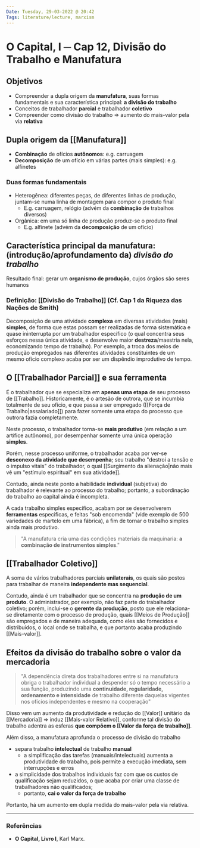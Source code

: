 ```yaml
---
Date: Tuesday, 29-03-2022 @ 20:42
Tags: literature/lecture, marxism
---
```

# O Capital, I ─ Cap 12, Divisão do Trabalho e Manufatura
## Objetivos
- Compreender a dupla origem da **manufatura**, suas formas fundamentais e sua característica principal: **a divisão do trabalho**
- Conceitos de trabalhador **parcial** e trabalhador **coletivo**
- Compreender como divisão do trabalho => aumento do mais-valor pela via **relativa**

## Dupla origem da [[Manufatura]]
- **Combinação** de ofícios **autônomos**: e.g. carruagem
- **Decomposição** de um ofício em várias partes (mais simples): e.g. alfinetes 

### Duas formas fundamentais
- Heterogênea: diferentes peças, de diferentes linhas de produção, juntam-se numa linha de montagem para compor o produto final
	- E.g. carruagem, relógio (advém da **combinação** de trabalhos diversos)
- Orgânica: em uma só linha de produção produz-se o produto final
	- E.g. alfinete (advém da **decomposição** de um ofício)

## Característica principal da manufatura:  (introdução/aprofundamento da) *divisão do trabalho*
Resultado final: gerar um **organismo de produção**, cujos órgãos são seres humanos

### Definição: [[Divisão do Trabalho]] (Cf. Cap 1 da Riqueza das Nações de Smith)
Decomposição de uma atividade **complexa** em diversas atividades (mais) **simples**, de forma que estas possam ser realizadas de forma sistemática e quase ininterrupta por um trabalhador específico (o qual concentra seus esforços nessa única atividade, e desenvolve maior **destreza**/maestria nela, economizando tempo de trabalho). Por exemplo, a troca dos meios de produção empregados nas diferentes atividades constituintes de um mesmo ofício complexo acaba por ser um dispêndio improdutivo de tempo.

## O [[Trabalhador Parcial]] e sua ferramenta
É o trabalhador que se especializa em **apenas uma etapa** de seu processo de [[Trabalho]]. Historicamente, é o artesão de outrora, que se incumbia totalmente de seu ofício, e que passa a ser empregado ([[Força de Trabalho|assalariado]]) para fazer somente uma etapa do processo que outrora fazia completamente. 

Neste processo, o trabalhador torna-se **mais produtivo** (em relação a um artífice autônomo), por desempenhar somente uma única operação **simples**. 

Porém, nesse processo uniforme, o trabalhador acaba por ver-se **desconexo da atividade que desempenha**; seu trabalho "destroi a tensão e o impulso vitais" do trabalhador, o qual [[Surgimento da alienação|não mais vê um "estímulo espiritual" em sua atividade]]. 

Contudo, ainda neste ponto a habilidade **individual** (subjetiva) do trabalhador é relevante ao processo do trabalho; portanto, a subordinação do trabalho ao capital ainda é incompleta.

A cada trabalho simples específico, acabam por se desenvolverem **ferramentas** especificas, e feitas "sob encomenda" (vide exemplo de 500 variedades de martelo em uma fábrica), a fim de tornar o trabalho simples ainda mais produtivo.

> "A manufatura cria uma das condições materiais da maquinaria: **a combinação de instrumentos simples**."

## [[Trabalhador Coletivo]]
A soma de vários trabalhadores parciais **unilaterais**, os quais são postos para trabalhar de maneira **independente mas sequencial**. 

Contudo, ainda é um trabalhador que se concentra na **produção de um produto**. O administrador, por exemplo, não faz parte do trabalhador coletivo; porém, inclui-se o **gerente da produção**, posto que ele relaciona-se diretamente com o processo de produção, quais [[Meios de Produção]] são empregados e de maneira adequada, como eles são fornecidos e distribuídos, o local onde se trabalha, e que portanto acaba produzindo [[Mais-valor]]. 

## Efeitos da divisão do trabalho sobre o valor da mercadoria
> "A dependência direta dos trabalhadores entre si na manufatura obriga o trabalhador individual a despender só o tempo necessário a sua função, produzindo uma **continuidade, regularidade, ordenamento e intensidade** de trabalho diferente daquelas vigentes nos ofícios independentes e mesmo na cooperação"

Disso vem um aumento da produtividade e redução do [[Valor]] unitário da [[Mercadoria]] => induz [[Mais-valor Relativo]], conforme tal divisão do trabalho adentra as esferas **que compõem o [[Valor da força de trabalho]]**.

Além disso, a manufatura aprofunda o processo de divisão do trabalho
- separa trabalho **intelectual** de trabalho **manual**
	- a simplificação das tarefas (manuais/intelectuais) aumenta a produtividade do trabalho, pois permite a execução imediata, sem interrupções e erros
- a simplicidade dos trabalhos individuais faz com que os custos de qualificação sejam reduzidos, o que acaba por criar uma classe de trabalhadores não qualificados;
	- portanto, **cai o valor da força de trabalho** 

Portanto, há um aumento em dupla medida do mais-valor pela via relativa.

---
### Referências
- **O Capital, Livro I**, Karl Marx.